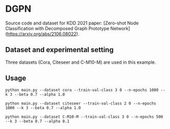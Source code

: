 # **DGPN**

Source code and dataset for KDD 2021 paper: [Zero-shot Node Classification with Decomposed Graph Prototype Network] (https://arxiv.org/abs/2106.08022).

## **Dataset and experimental setting**

Three datasets (Cora, Citeseer and C-M10-M) are used in this example. 

## **Usage** 

`python main.py --dataset cora --train-val-class 3 0 --n-epochs 1000 --k 3 --beta 0.7 --alpha 1.0`

`python main.py --dataset citeseer --train-val-class 2 0 --n-epochs 1000 --k 3 --beta 0.7 --alpha 1.0`

`python main.py --dataset C-M10-M --train-val-class 3 0 --n-epochs 500 --k 3 --beta 0.7 --alpha 0.1` 
